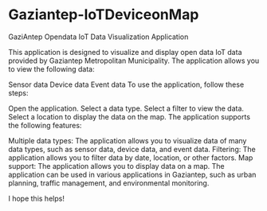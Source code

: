 # Gaziantep-IoTDeviceonMap

GaziAntep Opendata IoT Data Visualization Application

This application is designed to visualize and display open data IoT data provided by Gaziantep Metropolitan Municipality. The application allows you to view the following data:

Sensor data
Device data
Event data
To use the application, follow these steps:

Open the application.
Select a data type.
Select a filter to view the data.
Select a location to display the data on the map.
The application supports the following features:

Multiple data types: The application allows you to visualize data of many data types, such as sensor data, device data, and event data.
Filtering: The application allows you to filter data by date, location, or other factors.
Map support: The application allows you to display data on a map.
The application can be used in various applications in Gaziantep, such as urban planning, traffic management, and environmental monitoring.

I hope this helps!
